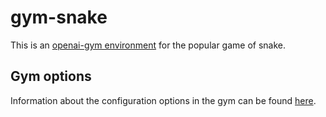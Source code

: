 # gym-snake

This is an [openai-gym environment](https://gym.openai.com/docs/) for the popular game of snake.

## Gym options

Information about the configuration options in the gym can be found [here](https://github.com/marc131183/gym-snake/blob/master/gym_snake/envs/snake_env.py).
